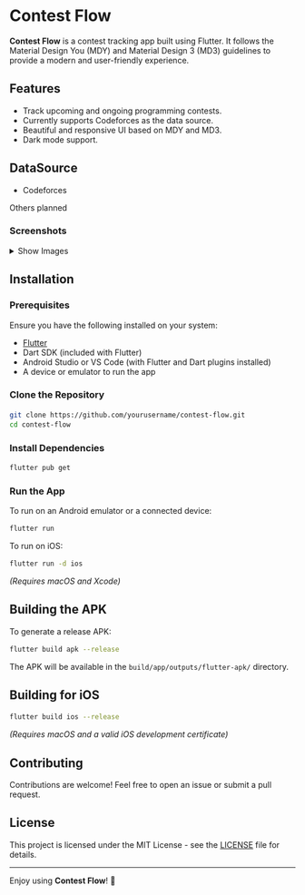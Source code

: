 # Contest Flow

**Contest Flow** is a contest tracking app built using Flutter. It follows the Material Design You (MDY) and Material Design 3 (MD3) guidelines to provide a modern and user-friendly experience.

## Features
- Track upcoming and ongoing programming contests.
- Currently supports Codeforces as the data source.
- Beautiful and responsive UI based on MDY and MD3.
- Dark mode support.

## DataSource
- Codeforces

Others planned

### Screenshots
<details>
  <summary>Show Images</summary>
  <img src="https://raw.githubusercontent.com/user-grinch/ContestFlow/main/images/1.jpg" alt="Preview 1" width="300">
  <img src="https://raw.githubusercontent.com/user-grinch/ContestFlow/main/images/2.jpg" alt="Preview 2" width="300">
</details>

## Installation

### Prerequisites
Ensure you have the following installed on your system:
- [Flutter](https://flutter.dev/docs/get-started/install)
- Dart SDK (included with Flutter)
- Android Studio or VS Code (with Flutter and Dart plugins installed)
- A device or emulator to run the app

### Clone the Repository
```bash
git clone https://github.com/yourusername/contest-flow.git
cd contest-flow
```

### Install Dependencies
```bash
flutter pub get
```

### Run the App
To run on an Android emulator or a connected device:
```bash
flutter run
```

To run on iOS:
```bash
flutter run -d ios
```
*(Requires macOS and Xcode)*

## Building the APK
To generate a release APK:
```bash
flutter build apk --release
```
The APK will be available in the `build/app/outputs/flutter-apk/` directory.

## Building for iOS
```bash
flutter build ios --release
```
*(Requires macOS and a valid iOS development certificate)*

## Contributing
Contributions are welcome! Feel free to open an issue or submit a pull request.

## License
This project is licensed under the MIT License - see the [LICENSE](LICENSE) file for details.

---

Enjoy using **Contest Flow**! 🚀

